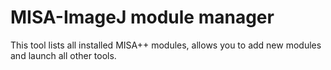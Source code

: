 # MISA-ImageJ module manager

This tool lists all installed MISA++ modules, allows you to add new modules and launch all
other tools.